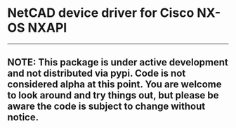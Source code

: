 # NetCAD device driver for Cisco NX-OS NXAPI

---
**NOTE**: This package is under active development and not distributed via pypi.  Code is not
considered alpha at this point.  You are welcome to look around and try things out, but
please be aware the code is subject to change without notice.
---
